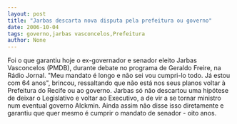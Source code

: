```yaml
---
layout: post
title: "Jarbas descarta nova disputa pela prefeitura ou governo"
date: 2006-10-04
tags: governo,jarbas vasconcelos,Prefeitura
author: None
---
```

Foi o que garantiu hoje o ex-governador e senador eleito Jarbas Vasconcelos (PMDB), durante debate no programa de Geraldo Freire, na Rádio Jornal.
\"Meu mandato é longo e não sei vou cumpri-lo todo. Já estou com 64 anos\", brincou, ressaltando que não está nos seus planos voltar à Prefeitura do Recife ou ao governo.
Jarbas só não descartou uma hipótese de deixar o Legislativo e voltar ao Executivo, a de vir a se tornar ministro num eventual governo Alckmin.
Ainda assim&nbsp;não disse isso diretamente e garantiu que quer mesmo é cumprir o mandato de senador - oito anos. 